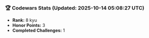 ### 🏆 Codewars Stats (Updated: 2025-10-14 05:08:27 UTC)

- **Rank:** 8 kyu
- **Honor Points:** 3
- **Completed Challenges:** 1
